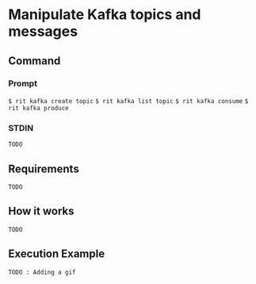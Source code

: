 # Manipulate Kafka topics and messages

## Command

### Prompt

`$ rit kafka create topic`
`$ rit kafka list topic`
`$ rit kafka consume`
`$ rit kafka produce`

### STDIN

`TODO`

## Requirements

`TODO`

## How it works

`TODO`

## Execution Example

`TODO : Adding a gif`
